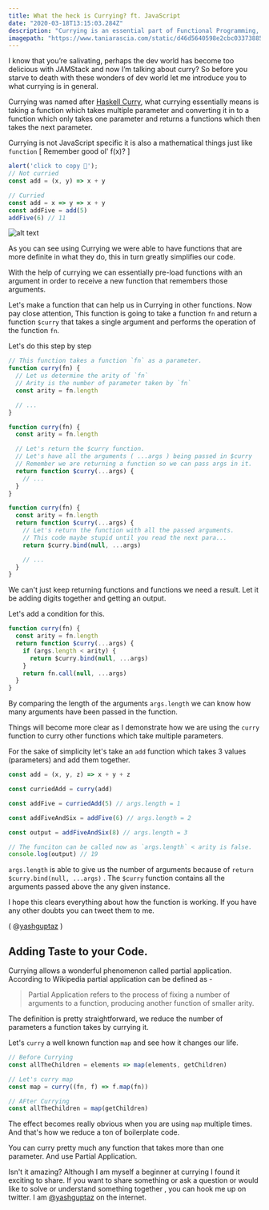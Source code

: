 ```yaml
---
title: What the heck is Currying? ft. JavaScript
date: "2020-03-18T13:15:03.284Z"
description: "Currying is an essential part of Functional Programming, let's see what the heck is it."
imagepath: "https://www.taniarascia.com/static/d46d5640598e2cbc03373885d2226c51/de03e/cookie.png"
---
```


I know that you’re salivating, perhaps the dev world has become too delicious with JAMStack and now I’m talking about curry? So before you starve to death with these wonders of dev world let me introduce you to what currying is in general.

Currying was named after [Haskell Curry](https://en.wikipedia.org/wiki/Haskell_Curry), what currying essentially means is taking a function which takes multiple parameter and converting it in to a function which only takes one parameter and returns a functions which then takes the next parameter.

Currying is not JavaScript specific it is also a mathematical things just like `function` [ Remember good ol' f(x)? ]

```javascript
alert('click to copy 💾');
// Not curried
const add = (x, y) => x + y

// Curried
const add = x => y => x + y
const addFive = add(5)
addFive(6) // 11
```
![alt text](https://zocada.com/wp-content/uploads/2019/01/gatsby_blog-740x370.png "Logo Title Text 1")

As you can see using Currying we were able to have functions that are more definite in what they do, this in turn greatly simplifies our code.

With the help of currying we can essentially pre-load functions with an argument in order to receive a new function that remembers those arguments.

Let's make a function that can help us in Currying in other functions.
Now pay close attention,
This function is going to take a function `fn` and return a function `$curry` that takes a single argument and performs the operation of the function `fn`.

Let's do this step by step

```javascript
// This function takes a function `fn` as a parameter.
function curry(fn) {
  // Let us determine the arity of `fn`
  // Arity is the number of parameter taken by `fn`
  const arity = fn.length

  // ...
}
```

```javascript
function curry(fn) {
  const arity = fn.length

  // Let's return the $curry function.
  // Let's have all the arguments ( ...args ) being passed in $curry
  // Remember we are returning a function so we can pass args in it.
  return function $curry(...args) {
    // ...
  }
}
```

```javascript
function curry(fn) {
  const arity = fn.length
  return function $curry(...args) {
    // Let's return the function with all the passed arguments.
    // This code maybe stupid until you read the next para...
    return $curry.bind(null, ...args)

    // ...
  }
}
```

We can't just keep returning functions and functions we need a result. Let it be adding digits together and getting an output.

Let's add a condition for this.

```javascript
function curry(fn) {
  const arity = fn.length
  return function $curry(...args) {
    if (args.length < arity) {
      return $curry.bind(null, ...args)
    }
    return fn.call(null, ...args)
  }
}
```

By comparing the length of the arguments `args.length` we can know how many arguments have been passed in the function.

Things will become more clear as I demonstrate how we are using the `curry` function to curry other functions which take multiple parameters.

For the sake of simplicity let's take an `add` function which takes 3 values (parameters) and add them together.

```javascript
const add = (x, y, z) => x + y + z

const curriedAdd = curry(add)

const addFive = curriedAdd(5) // args.length = 1

const addFiveAndSix = addFive(6) // args.length = 2

const output = addFiveAndSix(8) // args.length = 3

// The funciton can be called now as `args.length` < arity is false.
console.log(output) // 19
```

`args.length` is able to give us the number of arguments because of `return $curry.bind(null, ...args)` . The `$curry` function contains all the arguments passed above the any given instance.

I hope this clears everything about how the function is working. If you have any other doubts you can tweet them to me.

( @[yashguptaz](https://twitter.com/yashguptaz) )

## Adding Taste to your Code.

Currying allows a wonderful phenomenon called partial application.
According to Wikipedia partial application can be defined as -

> Partial Application refers to the process of fixing a number of arguments to a function, producing another function of smaller arity.

The definition is pretty straightforward, we reduce the number of parameters a function takes by currying it.

Let's `curry` a well known function `map` and see how it changes our life.

```javascript
// Before Currying
const allTheChildren = elements => map(elements, getChildren)

// Let's curry map
const map = curry((fn, f) => f.map(fn))

// AFter Currying
const allTheChildren = map(getChildren)
```

The effect becomes really obvious when you are using `map` multiple times. And that's how we reduce a ton of boilerplate code.

You can curry pretty much any function that takes more than one parameter. And use Partial Application.

Isn't it amazing? Although I am myself a beginner at currying I found it exciting to share. If you want to share something or ask a question or would like to solve or understand something together , you can hook me up on twitter. I am [@yashguptaz](https://twitter.com/yashguptaz) on the internet.
